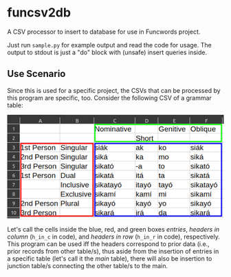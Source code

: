 # funcsv2db
A CSV processor to insert to database for use in Funcwords project.

Just run `sample.py` for example output and read the code for usage. The output to stdout is just a "do" block with (unsafe) insert queries inside.

## Use Scenario

Since this is used for a specific project, the CSVs that can be processed by this program are specific, too. Consider the following CSV of a grammar table:

![pronoun-table](doc/pronoun-table.png)

Let's call the cells inside the blue, red, and green boxes *entries*, *headers in column* (`h_in_c` in code), and *headers in row* (`h_in_r` in code), respectively. This program can be used iff the headers correspond to prior data (i.e., prior records from other table/s), thus aside from the insertion of entries in a specific table (let's call it the *main* table), there will also be insertion to junction table/s connecting the other table/s to the main.